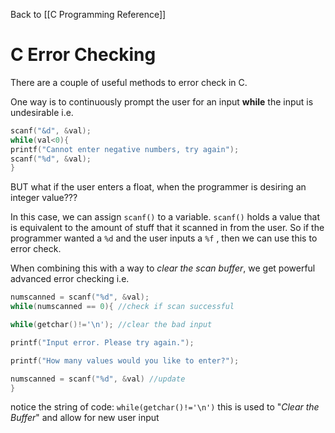 Back to [[C Programming Reference]]
# C Error Checking

There are a couple of useful methods to error check in C.

One way is to continuously prompt the user for an input **while** the input is undesirable
i.e.
```c
scanf("&d", &val);
while(val<0){
printf("Cannot enter negative numbers, try again");
scanf("%d", &val);
}
```

BUT what if the user enters a float, when the programmer is desiring an integer value???

In this case, we can assign `scanf()` to a variable.  `scanf()` holds a value that is equivalent to the amount of stuff that it scanned in from the user.  So if the programmer wanted a `%d` and the user inputs a `%f` , then we can use this to error check.

When combining this with a way to *clear the scan buffer*, we get powerful advanced error checking
i.e.

```c
numscanned = scanf("%d", &val);
while(numscanned == 0){ //check if scan successful

while(getchar()!='\n'); //clear the bad input

printf("Input error. Please try again.");

printf("How many values would you like to enter?");

numscanned = scanf("%d", &val) //update
}
```

notice the string of code: `while(getchar()!='\n')`
this is used to "*Clear the Buffer*" and allow for new user input
